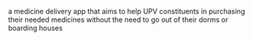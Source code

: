 a medicine delivery app that aims to help UPV constituents in purchasing their needed medicines without the need to go out of their dorms or boarding houses
